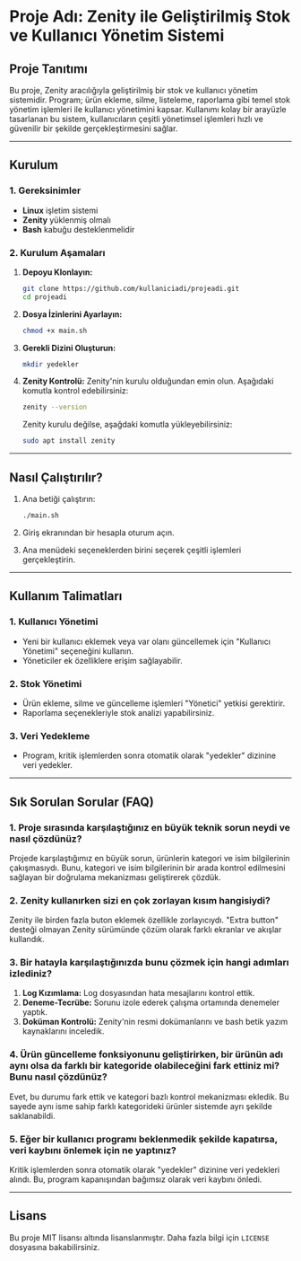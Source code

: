 # Proje Adı: **Zenity ile Geliştirilmiş Stok ve Kullanıcı Yönetim Sistemi**

## Proje Tanıtımı
Bu proje, Zenity aracılığıyla geliştirilmiş bir stok ve kullanıcı yönetim sistemidir. Program; ürün ekleme, silme, listeleme, raporlama gibi temel stok yönetim işlemleri ile kullanıcı yönetimini kapsar. Kullanımı kolay bir arayüzle tasarlanan bu sistem, kullanıcıların çeşitli yönetimsel işlemleri hızlı ve güvenilir bir şekilde gerçekleştirmesini sağlar.

---

## Kurulum

### 1. Gereksinimler
- **Linux** işletim sistemi
- **Zenity** yüklenmiş olmalı
- **Bash** kabuğu desteklenmelidir

### 2. Kurulum Aşamaları
1. **Depoyu Klonlayın:**
    ```bash
    git clone https://github.com/kullaniciadi/projeadi.git
    cd projeadi
    ```

2. **Dosya İzinlerini Ayarlayın:**
    ```bash
    chmod +x main.sh
    ```

3. **Gerekli Dizini Oluşturun:**
    ```bash
    mkdir yedekler
    ```

4. **Zenity Kontrolü:**
    Zenity'nin kurulu olduğundan emin olun. Aşağıdaki komutla kontrol edebilirsiniz:
    ```bash
    zenity --version
    ```
    Zenity kurulu değilse, aşağdaki komutla yükleyebilirsiniz:
    ```bash
    sudo apt install zenity
    ```

---

## Nasıl Çalıştırılır?
1. Ana betiği çalıştırın:
    ```bash
    ./main.sh
    ```

2. Giriş ekranından bir hesapla oturum açın.
3. Ana menüdeki seçeneklerden birini seçerek çeşitli işlemleri gerçekleştirin.

---

## Kullanım Talimatları
### 1. **Kullanıcı Yönetimi**
- Yeni bir kullanıcı eklemek veya var olanı güncellemek için "Kullanıcı Yönetimi" seçeneğini kullanın.
- Yöneticiler ek özelliklere erişim sağlayabilir.

### 2. **Stok Yönetimi**
- Ürün ekleme, silme ve güncelleme işlemleri "Yönetici" yetkisi gerektirir.
- Raporlama seçenekleriyle stok analizi yapabilirsiniz.

### 3. **Veri Yedekleme**
- Program, kritik işlemlerden sonra otomatik olarak "yedekler" dizinine veri yedekler.

---

## Sık Sorulan Sorular (FAQ)

### 1. Proje sırasında karşılaştığınız en büyük teknik sorun neydi ve nasıl çözdünüz?
Projede karşılaştığımız en büyük sorun, ürünlerin kategori ve isim bilgilerinin çakışmasıydı. Bunu, kategori ve isim bilgilerinin bir arada kontrol edilmesini sağlayan bir doğrulama mekanizması geliştirerek çözdük.

### 2. Zenity kullanırken sizi en çok zorlayan kısım hangisiydi?
Zenity ile birden fazla buton eklemek özellikle zorlayıcıydı. "Extra button" desteği olmayan Zenity sürümünde çözüm olarak farklı ekranlar ve akışlar kullandık.

### 3. Bir hatayla karşılaştığınızda bunu çözmek için hangi adımları izlediniz?
1. **Log Kızımlama:** Log dosyasından hata mesajlarını kontrol ettik.
2. **Deneme-Tecrübe:** Sorunu izole ederek çalışma ortamında denemeler yaptık.
3. **Doküman Kontrolü:** Zenity'nin resmi dokümanlarını ve bash betik yazım kaynaklarını inceledik.

### 4. Ürün güncelleme fonksiyonunu geliştirirken, bir ürünün adı aynı olsa da farklı bir kategoride olabileceğini fark ettiniz mi? Bunu nasıl çözdünüz?
Evet, bu durumu fark ettik ve kategori bazlı kontrol mekanizması ekledik. Bu sayede aynı isme sahip farklı kategorideki ürünler sistemde ayrı şekilde saklanabildi.

### 5. Eğer bir kullanıcı programı beklenmedik şekilde kapatırsa, veri kaybını önlemek için ne yaptınız?
Kritik işlemlerden sonra otomatik olarak "yedekler" dizinine veri yedekleri alındı. Bu, program kapanışından bağımsız olarak veri kaybını önledi.

---


## Lisans
Bu proje MIT lisansı altında lisanslanmıştır. Daha fazla bilgi için `LICENSE` dosyasına bakabilirsiniz.

